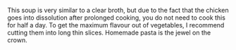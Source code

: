 This soup is very similar to a clear broth, but due to the fact that the chicken goes into dissolution after prolonged cooking, you do not need to cook this for half a day. To get the maximum flavour out of vegetables, I recommend cutting them into long thin slices. Homemade pasta is the jewel on the crown.